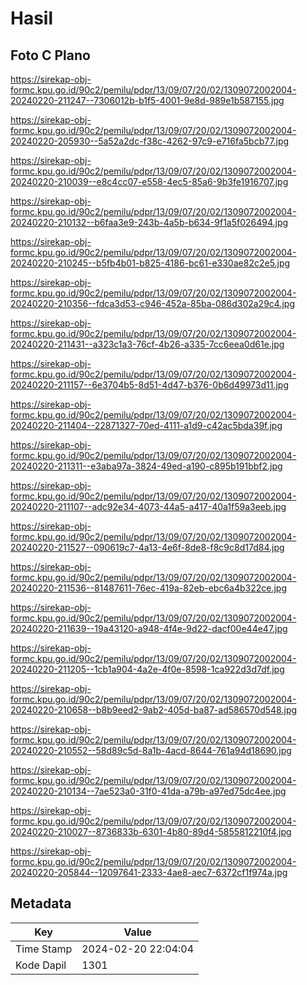 # Hasil

## Foto C Plano

https://sirekap-obj-formc.kpu.go.id/90c2/pemilu/pdpr/13/09/07/20/02/1309072002004-20240220-211247--7306012b-b1f5-4001-9e8d-989e1b587155.jpg

https://sirekap-obj-formc.kpu.go.id/90c2/pemilu/pdpr/13/09/07/20/02/1309072002004-20240220-205930--5a52a2dc-f38c-4262-97c9-e716fa5bcb77.jpg

https://sirekap-obj-formc.kpu.go.id/90c2/pemilu/pdpr/13/09/07/20/02/1309072002004-20240220-210039--e8c4cc07-e558-4ec5-85a6-9b3fe1916707.jpg

https://sirekap-obj-formc.kpu.go.id/90c2/pemilu/pdpr/13/09/07/20/02/1309072002004-20240220-210132--b6faa3e9-243b-4a5b-b634-9f1a5f026494.jpg

https://sirekap-obj-formc.kpu.go.id/90c2/pemilu/pdpr/13/09/07/20/02/1309072002004-20240220-210245--b5fb4b01-b825-4186-bc61-e330ae82c2e5.jpg

https://sirekap-obj-formc.kpu.go.id/90c2/pemilu/pdpr/13/09/07/20/02/1309072002004-20240220-210356--fdca3d53-c946-452a-85ba-086d302a29c4.jpg

https://sirekap-obj-formc.kpu.go.id/90c2/pemilu/pdpr/13/09/07/20/02/1309072002004-20240220-211431--a323c1a3-76cf-4b26-a335-7cc6eea0d61e.jpg

https://sirekap-obj-formc.kpu.go.id/90c2/pemilu/pdpr/13/09/07/20/02/1309072002004-20240220-211157--6e3704b5-8d51-4d47-b376-0b6d49973d11.jpg

https://sirekap-obj-formc.kpu.go.id/90c2/pemilu/pdpr/13/09/07/20/02/1309072002004-20240220-211404--22871327-70ed-4111-a1d9-c42ac5bda39f.jpg

https://sirekap-obj-formc.kpu.go.id/90c2/pemilu/pdpr/13/09/07/20/02/1309072002004-20240220-211311--e3aba97a-3824-49ed-a190-c895b191bbf2.jpg

https://sirekap-obj-formc.kpu.go.id/90c2/pemilu/pdpr/13/09/07/20/02/1309072002004-20240220-211107--adc92e34-4073-44a5-a417-40a1f59a3eeb.jpg

https://sirekap-obj-formc.kpu.go.id/90c2/pemilu/pdpr/13/09/07/20/02/1309072002004-20240220-211527--090619c7-4a13-4e6f-8de8-f8c9c8d17d84.jpg

https://sirekap-obj-formc.kpu.go.id/90c2/pemilu/pdpr/13/09/07/20/02/1309072002004-20240220-211536--81487611-76ec-419a-82eb-ebc6a4b322ce.jpg

https://sirekap-obj-formc.kpu.go.id/90c2/pemilu/pdpr/13/09/07/20/02/1309072002004-20240220-211639--19a43120-a948-4f4e-9d22-dacf00e44e47.jpg

https://sirekap-obj-formc.kpu.go.id/90c2/pemilu/pdpr/13/09/07/20/02/1309072002004-20240220-211205--1cb1a904-4a2e-4f0e-8598-1ca922d3d7df.jpg

https://sirekap-obj-formc.kpu.go.id/90c2/pemilu/pdpr/13/09/07/20/02/1309072002004-20240220-210658--b8b9eed2-9ab2-405d-ba87-ad586570d548.jpg

https://sirekap-obj-formc.kpu.go.id/90c2/pemilu/pdpr/13/09/07/20/02/1309072002004-20240220-210552--58d89c5d-8a1b-4acd-8644-761a94d18690.jpg

https://sirekap-obj-formc.kpu.go.id/90c2/pemilu/pdpr/13/09/07/20/02/1309072002004-20240220-210134--7ae523a0-31f0-41da-a79b-a97ed75dc4ee.jpg

https://sirekap-obj-formc.kpu.go.id/90c2/pemilu/pdpr/13/09/07/20/02/1309072002004-20240220-210027--8736833b-6301-4b80-89d4-5855812210f4.jpg

https://sirekap-obj-formc.kpu.go.id/90c2/pemilu/pdpr/13/09/07/20/02/1309072002004-20240220-205844--12097641-2333-4ae8-aec7-6372cf1f974a.jpg


## Metadata

| Key        | Value               |
| ---------- | ------------------- |
| Time Stamp | 2024-02-20 22:04:04 |
| Kode Dapil | 1301                |



